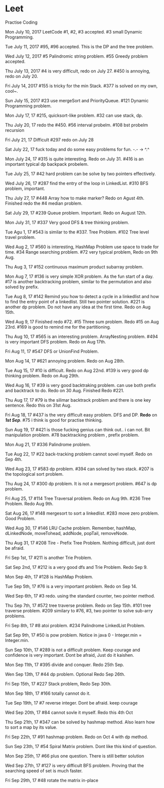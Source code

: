 # Leet

Practise Coding

Mon July 10, 2017 
LeetCode #1, #2, #3 accepted.
#3 small Dynamic Programming.    

Tue July 11, 2017 
#95, #96 accepted. This is the DP and the tree problem. 

Wed July 12, 2017
#5 Palindromic string problem. #55 Greedy problem accepted. 

Thu July 13, 2017
#4 is very difficult, redo on July 27. #450 is annoying, redo on July 20.

Fri July 14, 2017
#155 is tricky for the min Stack. #377 is solved on my own, cool~.

Sun July 15, 2017
#23 use mergeSort and PriorityQueue. #121 Dynamic Programming problem.

Mon July 17, 17
#215, quicksort-like problem. #32 can use stack, dp. 

Thu July 20, 17
redo the #450. #56 interval probelm. #108 bst probelm recursion 

Fri July 21, 17
Difficult #297 redo on July 28 

Sat July 22, 17
fuck today and do some easy problems for fun. -.- -> ^.^  

Mon July 24, 17
#315 is quite interesting. Redo on July 31. #416 is an important typical dp backpack probelem. 

Tue July 25, 17
#42 hard problem can be solve by two pointers effectively.

Wed July 26, 17
#287 find the entry of the loop in LinkedList. #310 BFS problem, important.

Thu July 27, 17
#448 Array how to make marker? Redo on Agust 4th. Finished redo the #4 median problem.  

Sat July 29, 17
#239 Queue problem. Important. Redo on August 12th. 

Mon July 31, 17
#337 Very good DFS & tree thinking problem.  

Tue Agu 1, 17
#543 is similar to the #337. Tree Problem. #102 Tree level travel problem. 

Wed Aug 2, 17
#560 is interesting, HashMap Problem use space to trade for time. #34 Range searching problem.
#72 very typical problem, Redo on 9th Aug.

Thu Aug 3, 17
#152 continuous maximum product subarray problem.  

Mon Aug 7, 17
#136 is very simple XOR problem. As the fun start of a day.
#17 is another backtracking problem, similar to the permutation and also solved by prefix.

Tue Aug 8, 17
#142 Remind you how to detect a cycle in a linkedlist and how to find the entry point of a linkedlist. Still two pointer solution. 
#221 is another dp problem. Do not have any idea at the first time. Redo on Aug 15th. 

Wed Aug 9, 17
Finished redo #72. #15 Three sum problem. Redo #15 on Aug 23rd. #169 is good to remind me for the partitioning. 

Thu Aug 10, 17
#565 is an interesting problem. ArrayNesting problem. 
#494 is very important DFS problem.  Redo on Aug 17th.

Fri Aug 11, 17
#547 DFS or UnionFind Problem.

Mon Aug 14, 17
#621 annoying problem. Redo on Aug 28th. 

Tue Aug 15, 17
#10 is difficult. Redo on Aug 22nd. #139 is very good dp thinking problem. Redo on Aug 29th. 

Wed Aug 16, 17
#39 is very good backtraking problem. can use both prefix and backtrack to do.
Redo on 30 Aug. Finished Redo #221. 

Thu Aug 17, 17
#79 is the silimar backtrack problem and there is one key sentence. Redo this on 31st Aug.

Fri Aug 18, 17
#437 is the very difficult easy problem. DFS and DP. **Redo** on __*1st Sep*__.
#75 i think is good for practise thinking. 

Sun Aug 19, 17
#421 is those fucking genius can think out.. i can not. Bit manipulation problem.
#78 backtracking problem , prefix problem.

Mon Aug 21, 17
#336 Palindrome problem. 

Tue Aug 22, 17
#22 back-tracking problem cannot sovel myself. Redo on Sep 4th.

Wed Aug 23, 17
#583 dp problem. #394 can solved by two stack. #207 is the topological sort problem. 

Thu Aug 24, 17 
#300 dp problem. It is not a mergesort problem. #647 is dp problem.

Fri Aug 25, 17
#114 Tree Traversal problem. Redo on Aug 9th. #236 Tree Problem. Redo Aug 9th.

Sat Aug 26, 17
#148 mergesort to sort a linkedlist. #283 move zero problem. Good Problem.

Wed Aug 30, 17
#146 LRU Cache problem. Remember, hashMap, dLinkedNode, moveTohead, addNode, popTail, removeNode. 

Thu Aug 31, 17
#208 Tire - Prefix Tree Problem. Nothing difficult, just dont be afraid.

Fri Sep 1st, 17
#211 is another Trie Problem. 

Sat Sep 2nd, 17
#212 is a very good dfs and Trie Problem. Redo Sep 9.

Mon Sep 4th, 17
#128 is HashMap Problem.

Tue Sep 5th, 17
#76 is a very important problem. Redo on Sep 14.

Wed Sep 6th, 17
#3 redo. using the standard counter, two pointer method. 

Thu Sep 7th, 17
#572 tree traverse problem. Redo on Sep 15th. #101 tree traverse problem.
#209 similary to #76, #3, two pointer to solve sub-arry problems.

Fri Sep 8th, 17
#8 atoi problem. #234 Palindrome LinkedList Problem.

Sat Sep 9th, 17
#50 is pow problem. Notice in java 0 - Integer.min = Integer.min.

Sun Sep 10th, 17
#289 is not a difficult problem. Keep courage and confidence is very important. Dont be afraid, Just do it kaishen.

Mon Sep 11th, 17
#395 divide and conquer. Redo 25th Sep.

Wen Sep 13th, 17
#44 dp problem. Optional Redo Sep 26th.

Fri Sep 15th, 17
#227 Stack problem, Redo Sep 30th.

Mon Sep 18th, 17
#166 totally cannot do it.

Tue Sep 19th, 17
#7 reverse integer. Dont be afraid. keep courage

Wed Sep 20th, 17
#84 cannot sovle it myself. Redo this 4th Oct

Thu Sep 21th, 17
#347 can be solved by hashmap method. Also learn how to sort a map by its value.

Fri Sep 22th, 17
#91 hashmap problem. Redo on Oct 4 with dp method.

Sun Sep 23th, 17
#54 Spiral Matrix problem. Dont like this kind of question.

Mon Sep 25th, 17
#66 plus one question. There is still better solution

Wed Sep 27th, 17
#127 is very difficult BFS problem. Proving that the searching speed of set is much faster.

Fri Sep 29th, 17
#48 rotate the matrix in-place
